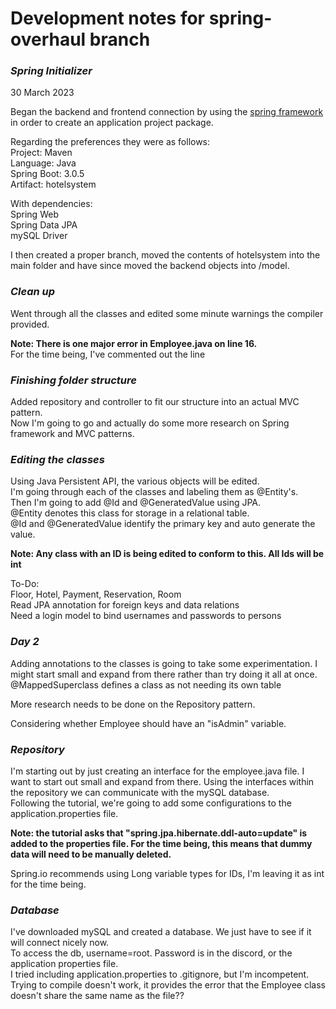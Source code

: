 # Development notes for spring-overhaul branch

### *Spring Initializer*  
30 March 2023  

Began the backend and frontend connection by using the [spring framework](https://start.spring.io/) in order to create an application project package.

Regarding the preferences they were as follows:  
Project: Maven  
Language: Java  
Spring Boot: 3.0.5  
Artifact: hotelsystem

With dependencies:  
Spring Web  
Spring Data JPA  
mySQL Driver  

I then created a proper branch, moved the contents of hotelsystem into the main folder and have since moved the backend objects into /model.

### _Clean up_

Went through all the classes and edited some minute warnings the compiler provided.

**Note: There is one major error in Employee.java on line 16.**  
For the time being, I've commented out the line

### _Finishing folder structure_

Added repository and controller to fit our structure into an actual MVC pattern.  
Now I'm going to go and actually do some more research on Spring framework and MVC patterns.  

### _Editing the classes_
Using Java Persistent API, the various objects will be edited.  
I'm going through each of the classes and labeling them as @Entity's.  
Then I'm going to add @Id and @GeneratedValue using JPA.  
@Entity denotes this class for storage in a relational table.  
@Id and @GeneratedValue identify the primary key and auto generate the value.  

**Note: Any class with an ID is being edited to conform to this. All Ids will be int**  

To-Do:  
Floor, Hotel, Payment, Reservation, Room  
Read JPA annotation for foreign keys and data relations  
Need a login model to bind usernames and passwords to persons  

### _Day 2_
Adding annotations to the classes is going to take some experimentation. I might start small and expand from there
rather than try doing it all at once. @MappedSuperclass defines a class as not needing its own table  

More research needs to be done on the Repository pattern.

Considering whether Employee should have an "isAdmin" variable.  

### _Repository_
I'm starting out by just creating an interface for the employee.java file. I want to start out small and expand from there.
Using the interfaces within the repository we can communicate with the mySQL database.  
Following the tutorial, we're going to add some configurations to the application.properties file.  

**Note: the tutorial asks that "spring.jpa.hibernate.ddl-auto=update" is added to the properties file. For the time being, this means that dummy data will need to be manually deleted.**    

Spring.io recommends using Long variable types for IDs, I'm leaving it as int for the time being.  

### _Database_
I've downloaded mySQL and created a database. We just have to see if it will connect nicely now.  
To access the db, username=root. Password is in the discord, or the application properties file.  
I tried including application.properties to .gitignore, but I'm incompetent.  
Trying to compile doesn't work, it provides the error that the Employee class doesn't share the same name as the file??  

